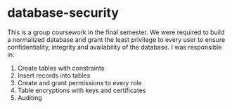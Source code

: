 # database-security

This is a group coursework in the final semester. We were required to build a normalized database and grant the least privilege to every user to ensure confidentiality, integrity and availability of the database.
I was responsible in:
1) Create tables with constraints
2) Insert records into tables
3) Create and grant permissions to every role
4) Table encryptions with keys and certificates
5) Auditing
